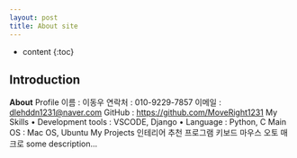 ```yaml
---
layout: post
title: About site
---
```


* content
{:toc}

## Introduction

****About****
Profile 이름 : 이동우
연락처 : 010-9229-7857
이메일 : dlehddn1231@naver.com
GitHub : https://github.com/MoveRight1231
My Skills
• Development tools : VSCODE, Django
• Language : Python, C
Main OS : Mac OS, Ubuntu
My Projects
인테리어 추천 프로그램
키보드 마우스 오토 매크로
some description...
